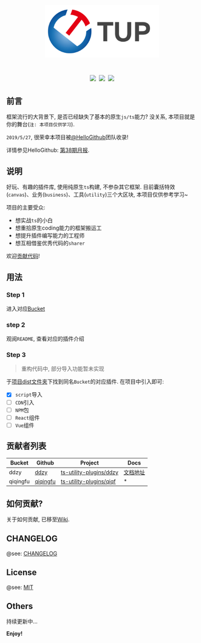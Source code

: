 # <p align="center"><img src="./assets/images/logo.png" style="max-width: 100%; border: none" width="300"></p><p align="center"><a href="https://github.com/ddzy/ts-utility-plugins">![](https://img.shields.io/badge/coverage-85%25-green.svg)</a><a href="https://github.com/ddzy/ts-utility-plugins/blob/master/LICENSE"  style="display: inline-block; margin-left: 8px;">![](https://img.shields.io/aur/license/pac.svg)</a><a href="https://github.com/ddzy/ts-utility-plugins" style="display: inline-block; margin-left: 8px;">![](https://img.shields.io/badge/environment-dev-red.svg)</a></p>

## 前言

框架流行的大背景下, 是否已经缺失了基本的原生`js/ts`能力? 没关系, 本项目就是你的舞台(`注: 本项目仅供学习`).

`2019/5/27`, 很荣幸本项目被[@HelloGithub](https://github.com/521xueweihan/HelloGitHub/)团队收录!

详情参见HelloGithub: [第38期月报](https://hellogithub.com/periodical/volume/38/#ts-utility-plugins).

## 说明

好玩、有趣的插件库, 使用纯原生`ts`构建, 不参杂其它框架. 目前囊括特效(`canvas`)、业务(`business`)、工具(`utility`)三个大区块, 本项目仅供参考学习~

项目的主要受众:

- 想实战`ts`的小白
- 想重拾原生coding能力的框架搬运工
- 想提升插件编写能力的工程师
- 想互相借鉴优秀代码的`sharer`

欢迎[贡献代码](#如何贡献)!

## 用法

### Step 1

进入对应[Bucket](#贡献者列表)

### step 2

观阅`README`, 查看对应的插件介绍

### Step 3

> 重构代码中, 部分导入功能暂未实现

于[项目dist文件夹](https://github.com/ddzy/ts-utility-plugins/dist)下找到同名`Bucket`的对应插件. 在项目中引入即可:

- [x] `script`导入
- [ ] `CDN`引入
- [ ] `NPM`包
- [ ] `React`组件
- [ ] `Vue`组件

## 贡献者列表

| Bucket   | Github                                  | Project                                                                                    | Docs                                                         |
| -------- | --------------------------------------- | ------------------------------------------------------------------------------------------ | ------------------------------------------------------------ |
| ddzy     | [ddzy](https://github.com/ddzy)         | [ts-utility-plugins/ddzy](https://github.com/ddzy/ts-utility-plugins/tree/master/src/ddzy) | [文档地址](https://ddzy.gitbook.io/ts-utility-plugins-docs/) |
| qiqingfu | [qiqingfu](https://github.com/qiqingfu) | [ts-utility-plugins/qiqf](https://github.com/ddzy/ts-utility-plugins/tree/master/src/qiqf) | *                                                            |

## 如何贡献?

关于如何贡献, 已移至[Wiki](https://github.com/ddzy/ts-utility-plugins/wiki/%E5%A6%82%E4%BD%95%E8%B4%A1%E7%8C%AE%3F).

## CHANGELOG

@see: [CHANGELOG](./CHANGELOG.md)

## License

@see: [MIT](./LICENSE)

## Others

持续更新中...

**Enjoy!**